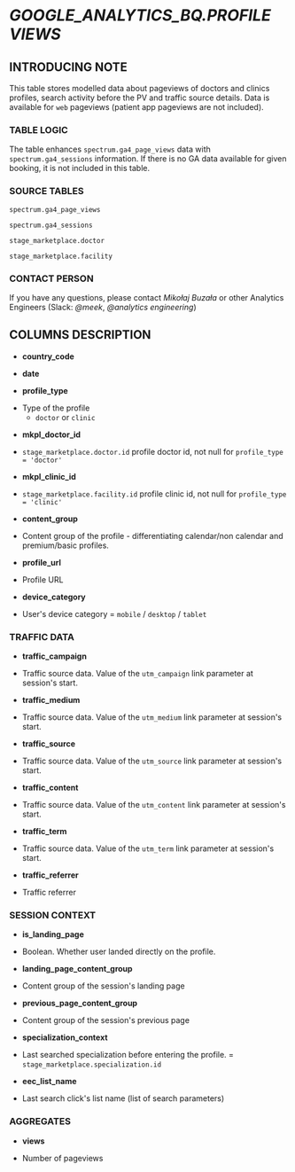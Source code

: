 # *GOOGLE_ANALYTICS_BQ.PROFILE VIEWS*

## INTRODUCING NOTE

This table stores modelled data about pageviews of doctors and clinics profiles, search activity before the PV and traffic source details. Data is available for `web` pageviews (patient app pageviews are not included).

### TABLE LOGIC

The table enhances `spectrum.ga4_page_views` data with `spectrum.ga4_sessions` information. If there is no GA data available for given booking, it is not included in this table.


### SOURCE TABLES

`spectrum.ga4_page_views`

`spectrum.ga4_sessions`

`stage_marketplace.doctor`

`stage_marketplace.facility`

### CONTACT PERSON

If you have any questions, please contact *Mikołaj Buzała* or other Analytics Engineers (Slack: *@meek*, *@analytics engineering*)

## COLUMNS DESCRIPTION

* **country_code**

* **date**

* **profile_type**

- Type of the profile
  - `doctor` or `clinic`

* **mkpl_doctor_id**

- `stage_marketplace.doctor.id` profile doctor id, not null for `profile_type = 'doctor'`

* **mkpl_clinic_id**

- `stage_marketplace.facility.id` profile clinic id, not null for `profile_type = 'clinic'`

* **content_group**

- Content group of the profile - differentiating calendar/non calendar and premium/basic profiles.

* **profile_url**

- Profile URL

* **device_category**

- User's device category = `mobile` / `desktop` / `tablet`

### TRAFFIC DATA

* **traffic_campaign**

- Traffic source data. Value of the `utm_campaign` link parameter at session's start.


* **traffic_medium**

- Traffic source data. Value of the `utm_medium` link parameter at session's start.


* **traffic_source**

- Traffic source data. Value of the `utm_source` link parameter at session's start.


* **traffic_content**

- Traffic source data. Value of the `utm_content` link parameter at session's start.

* **traffic_term**

- Traffic source data. Value of the `utm_term` link parameter at session's start.

* **traffic_referrer**

- Traffic referrer


### SESSION CONTEXT

* **is_landing_page**

- Boolean. Whether user landed directly on the profile.

* **landing_page_content_group**

- Content group of the session's landing page

* **previous_page_content_group**

- Content group of the session's previous page

* **specialization_context**

- Last searched specialization before entering the profile. = `stage_marketplace.specialization.id`

* **eec_list_name**

- Last search click's list name (list of search parameters)

### AGGREGATES

* **views**

- Number of pageviews
